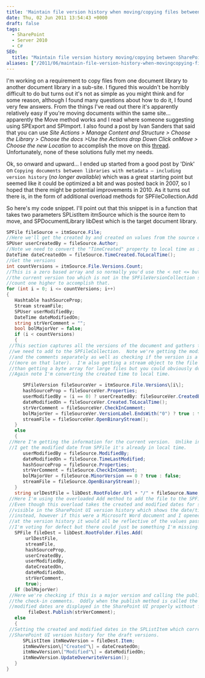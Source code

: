 ```yaml
---
title: 'Maintain file version history when moving/copying files between SharePoint sites'
date: Thu, 02 Jun 2011 13:54:43 +0000
draft: false
tags: 
  - SharePoint
  - Server 2010
  - C#
SEO:
  title: "Maintain file version history moving/copying between SharePoint sites"
aliases: ["/2011/06/maintain-file-version-history-when-movingcopying-files-between-sharepoint-sites/"]
---
```


I'm working on a requirement to copy files from one document library to another document library in a sub-site. I figured this wouldn't be horribly difficult to do but turns out it's not as simple as you might think and for some reason, although I found many questions about how to do it, I found very few answers. From the things I've read out there it's apparently relatively easy if you're moving documents within the same site... apparently the Move method works and I read where someone suggesting using SPExport and SPImport. I also found a post by Ivan Sanders that said that you can use _Site Actions > Manage Content and Structure > Choose the Library > Choose the docs >Use the Actions drop Down Click onMove > Choose the new Location_ to accomplish the move on this [thread](https://www.sharepointdev.net/sharepoint--general-question-answers-discussion/cannot-maintain-versioning-on-documents-when-moving-to-different-folders-within-the-same-repository-23.shtml). Unfortunately, none of these solutions fully met my needs.

Ok, so onward and upward... I ended up started from a good post by 'Dink' on `Copying documents between libraries with metadata – including version history` (_no longer available_) which was a great starting point but seemed like it could be optimized a bit and was posted back in 2007, so I hoped that there might be potential improvements in 2010. As it turns out there is, in the form of additional overload methods for SPFileCollection.Add

So here's my code snippet. I'll point out that this snippet is in a function that takes two parameters SPListItem itmSource which is the source item to move, and SPDocumentLibrary libDest which is the target document library.

```c#
SPFile fileSource = itmSource.File;
//Here we'll get the created by and created on values from the source document.
SPUser userCreatedBy = fileSource.Author;
//Note we need to convert the "TimeCreated" property to local time as it's stored in the database as GMT.
DateTime dateCreatedOn = fileSource.TimeCreated.ToLocalTime();
//Get the versions
int countVersions = itmSource.File.Versions.Count;
//This is a zero based array and so normally you'd use the < not <= but we need to get
//the current version too which is not in the SPFileVersionCollection so we're going to
//count one higher to accomplish that.
for (int i = 0; i <= countVersions; i++)
{
   Hashtable hashSourceProp;
   Stream streamFile;
   SPUser userModifiedBy;
   DateTime dateModifiedOn;
   string strVerComment = "";
   bool bolMajorVer = false;
   if (i < countVersions)
   {
 //This section captures all the versions of the document and gathers the properties
 //we need to add to the SPFileCollection.  Note we're getting the modified information
 //and the comments separately as well as checking if the version is a major version
 //(more on that later).  I'm also getting a stream object to the file which is more efficient
 //than getting a byte array for large files but you could obviously do that as well.
 //Again note I'm converting the created time to local time.

      SPFileVersion fileSourceVer = itmSource.File.Versions\[i\];
      hashSourceProp = fileSourceVer.Properties;
      userModifiedBy = (i == 0) ? userCreatedBy: fileSourceVer.CreatedBy;
      dateModifiedOn = fileSourceVer.Created.ToLocalTime();
      strVerComment = fileSourceVer.CheckInComment;
      bolMajorVer = fileSourceVer.VersionLabel.EndsWith("0") ? true : false;
      streamFile = fileSourceVer.OpenBinaryStream();
   }
   else
   {
 //Here I'm getting the information for the current version.  Unlike in SPFileVersion when
 //I get the modified date from SPFile it's already in local time.
      userModifiedBy = fileSource.ModifiedBy;
      dateModifiedOn = fileSource.TimeLastModified;
      hashSourceProp = fileSource.Properties;
      strVerComment = fileSource.CheckInComment;
      bolMajorVer = fileSource.MinorVersion == 0 ? true : false;
      streamFile = fileSource.OpenBinaryStream();
   }
   string urlDestFile = libDest.RootFolder.Url + "/" + fileSource.Name;
 //Here I'm using the overloaded Add method to add the file to the SPFileCollection.
 //Even though this overload takes the created and modified dates for some reason they aren't
 //visible in the SharePoint UI version history which shows the date/time the file was added
 //instead, however if this were a Microsoft Word document and I opened it in Word 2010 and looked
 //at the version history it would all be reflective of the values passed to this Add method.
 //I'm voting for defect but there could just be something I'm missing.
   SPFile fileDest = libDest.RootFolder.Files.Add(
       urlDestFile,
       streamFile,
       hashSourceProp,
       userCreatedBy,
       userModifiedBy,
       dateCreatedOn,
       dateModifiedOn,
       strVerComment,
       true);
   if (bolMajorVer)
 //Here we're checking if this is a major version and calling the publish method, passing in
 //the check-in comments.  Oddly when the publish method is called the passed created and
 //modified dates are displayed in the SharePoint UI properly without further adjustment.
        fileDest.Publish(strVerComment);
   else
   {
 //Setting the created and modified dates in the SPListItem which corrects the display in the
 //SharePoint UI version history for the draft versions.
      SPListItem itmNewVersion = fileDest.Item;
      itmNewVersion\["Created"\] = dateCreatedOn;
      itmNewVersion\["Modified"\] = dateModifiedOn;
      itmNewVersion.UpdateOverwriteVersion();
   }
}

```
